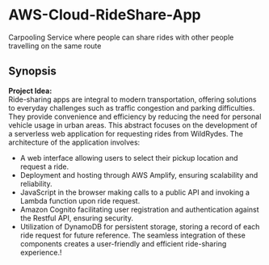 # AWS-Cloud-RideShare-App
Carpooling Service where people can share rides with other people travelling on the same route
## Synopsis
**Project Idea:**<br>
Ride-sharing apps are integral to modern transportation, offering solutions to everyday challenges such as traffic congestion and parking difficulties.
They provide convenience and efficiency by reducing the need for personal vehicle usage in urban areas.
This abstract focuses on the development of a serverless web application for requesting rides from WildRydes.
The architecture of the application involves:
  - A web interface allowing users to select their pickup location and request a ride.
  - Deployment and hosting through AWS Amplify, ensuring scalability and reliability.
  - JavaScript in the browser making calls to a public API and invoking a Lambda function upon ride request.
  - Amazon Cognito facilitating user registration and authentication against the Restful API, ensuring security.
  - Utilization of DynamoDB for persistent storage, storing a record of each ride request for future reference.
The seamless integration of these components creates a user-friendly and efficient ride-sharing experience.!
